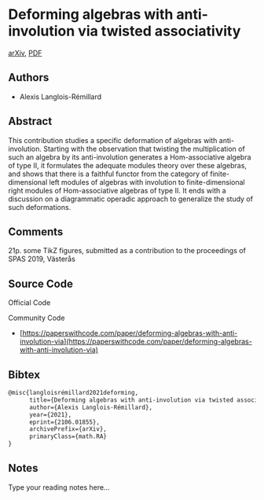 
# Deforming algebras with anti-involution via twisted associativity

[arXiv](https://arxiv.org/abs/2106.01855), [PDF](https://arxiv.org/pdf/2106.01855.pdf)

## Authors

- Alexis Langlois-Rémillard

## Abstract

This contribution studies a specific deformation of algebras with anti-involution. Starting with the observation that twisting the multiplication of such an algebra by its anti-involution generates a Hom-associative algebra of type II, it formulates the adequate modules theory over these algebras, and shows that there is a faithful functor from the category of finite-dimensional left modules of algebras with involution to finite-dimensional right modules of Hom-associative algebras of type II. It ends with a discussion on a diagrammatic operadic approach to generalize the study of such deformations.

## Comments

21p. some TikZ figures, submitted as a contribution to the proceedings of SPAS 2019, Västerås

## Source Code

Official Code



Community Code

- [https://paperswithcode.com/paper/deforming-algebras-with-anti-involution-via](https://paperswithcode.com/paper/deforming-algebras-with-anti-involution-via)

## Bibtex

```tex
@misc{langloisrémillard2021deforming,
      title={Deforming algebras with anti-involution via twisted associativity}, 
      author={Alexis Langlois-Rémillard},
      year={2021},
      eprint={2106.01855},
      archivePrefix={arXiv},
      primaryClass={math.RA}
}
```

## Notes

Type your reading notes here...

